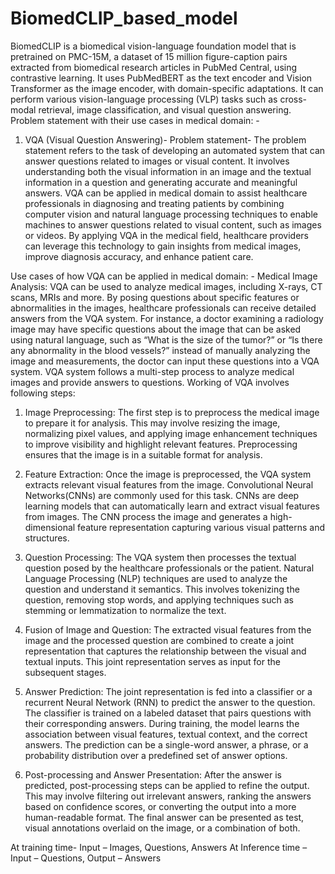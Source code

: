 # BiomedCLIP_based_model

BiomedCLIP is a biomedical vision-language foundation model that is pretrained on PMC-15M, a dataset of 15 million figure-caption pairs extracted from biomedical research articles in PubMed Central, using contrastive learning. It uses PubMedBERT as the text encoder and Vision Transformer as the image encoder, with domain-specific adaptations. It can perform various vision-language processing (VLP) tasks such as cross-modal retrieval, image classification, and visual question answering.
Problem statement with their use cases in medical domain: -
1. VQA (Visual Question Answering)- 
    Problem statement-
The problem statement refers to the task of developing an automated system that can answer questions related to images or visual content. It involves understanding both the visual information in an image and the textual information in a question and generating accurate and meaningful answers.
VQA can be applied in medical domain to assist healthcare professionals in diagnosing and treating patients by combining computer vision and natural language processing techniques to enable machines to answer questions related to visual content, such as images or videos. By applying VQA in the medical field, healthcare providers can leverage this technology to gain insights from medical images, improve diagnosis accuracy, and enhance patient care.

Use cases of how VQA can be applied in medical domain: -
Medical Image Analysis:
          VQA can be used to analyze medical images, including X-rays, CT scans, MRIs and more. By posing questions about specific features or abnormalities in the images, healthcare professionals can receive detailed answers from the VQA system. For instance, a doctor examining a radiology image may have specific questions about the image that can be asked using natural language, such as “What is the size of the tumor?” or “Is there any abnormality in the blood vessels?” instead of manually analyzing the image and measurements, the doctor can input these questions into a VQA system. 
VQA system follows a multi-step process to analyze medical images and provide answers to questions. Working of VQA involves following steps:
1.	Image Preprocessing: The first step is to preprocess the medical image to prepare it for analysis. This may involve resizing the image, normalizing pixel values, and applying image enhancement techniques to improve visibility and highlight relevant features. Preprocessing ensures that the image is in a suitable format for analysis.
2.	Feature Extraction: Once the image is preprocessed, the VQA system extracts relevant visual features from the image. Convolutional Neural Networks(CNNs) are commonly used for this task. CNNs are deep learning models that can automatically learn and extract visual features from images. The CNN process the image and generates a high-dimensional feature representation capturing various visual patterns and structures.

3.	Question Processing: The VQA system then processes the textual question posed by the healthcare professionals or the patient. Natural Language Processing (NLP) techniques are used to analyze the question and understand it semantics. This involves tokenizing the question, removing stop words, and
applying techniques such as stemming or lemmatization to normalize the text.

4.	Fusion of Image and Question: The extracted visual features from the image and the processed question are combined to create a joint representation that captures the relationship between the visual and textual inputs. This joint representation serves as input for the subsequent stages.

5.	Answer Prediction: The joint representation is fed into a classifier or a recurrent Neural Network (RNN) to predict the answer to the question. The classifier is trained on a labeled dataset that pairs questions with their corresponding answers. During training, the model learns the association between visual features, textual context, and the correct answers. The prediction can be a single-word answer, a phrase, or a probability distribution over a predefined set of answer options.

6.	Post-processing and Answer Presentation: After the answer is predicted, post-processing steps can be applied to refine the output. This may involve filtering out irrelevant answers, ranking the answers based on confidence scores, or converting the output into a more human-readable format. The final answer can be presented as test, visual annotations overlaid on the image, or a combination of both.


At training time-   Input – Images, Questions, Answers
At Inference time – Input – Questions, Output – Answers
